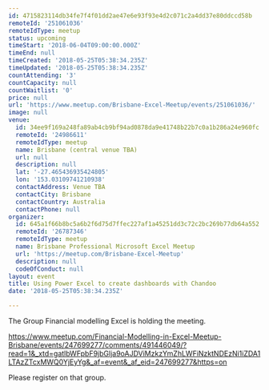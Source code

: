 ```yaml
---
id: 4715823114db34fe7f4f01dd2ae47e6e93f93e4d2c071c2a4dd37e80ddccd58b
remoteId: '251061036'
remoteIdType: meetup
status: upcoming
timeStart: '2018-06-04T09:00:00.000Z'
timeEnd: null
timeCreated: '2018-05-25T05:38:34.235Z'
timeUpdated: '2018-05-25T05:38:34.235Z'
countAttending: '3'
countCapacity: null
countWaitlist: '0'
price: null
url: 'https://www.meetup.com/Brisbane-Excel-Meetup/events/251061036/'
image: null
venue:
  id: 34ee9f169a248fa89ab4cb9bf94ad0878da9e41748b22b7c0a1b286a24e960fc
  remoteId: '24986611'
  remoteIdType: meetup
  name: Brisbane (central venue TBA)
  url: null
  description: null
  lat: '-27.465436935424805'
  lon: '153.03109741210938'
  contactAddress: Venue TBA
  contactCity: Brisbane
  contactCountry: Australia
  contactPhone: null
organizer:
  id: 645a1f66b8bc5a6b2f6d75d7ffec227af1a45251dd3c72c2bc269b77db64a552
  remoteId: '26787346'
  remoteIdType: meetup
  name: Brisbane Professional Microsoft Excel Meetup
  url: 'https://meetup.com/Brisbane-Excel-Meetup'
  description: null
  codeOfConduct: null
layout: event
title: Using Power Excel to create dashboards with Chandoo
date: '2018-05-25T05:38:34.235Z'

---
```

<p>The Group Financial modelling Excel is holding the meeting.</p> <p><a href="https://www.meetup.com/Financial-Modelling-in-Excel-Meetup-Brisbane/events/247699277/comments/491446049/?read=1&amp;_xtd=gatlbWFpbF9jbGlja9oAJDViMzkzYmZhLWFiNzktNDEzNi1iZDA1LTAzZTcxMWQ0YjEyYg&amp;_af=event&amp;_af_eid=247699277&amp;https=on" class="linkified">https://www.meetup.com/Financial-Modelling-in-Excel-Meetup-Brisbane/events/247699277/comments/491446049/?read=1&amp;_xtd=gatlbWFpbF9jbGlja9oAJDViMzkzYmZhLWFiNzktNDEzNi1iZDA1LTAzZTcxMWQ0YjEyYg&amp;_af=event&amp;_af_eid=247699277&amp;https=on</a></p> <p>Please register on that group.</p>
